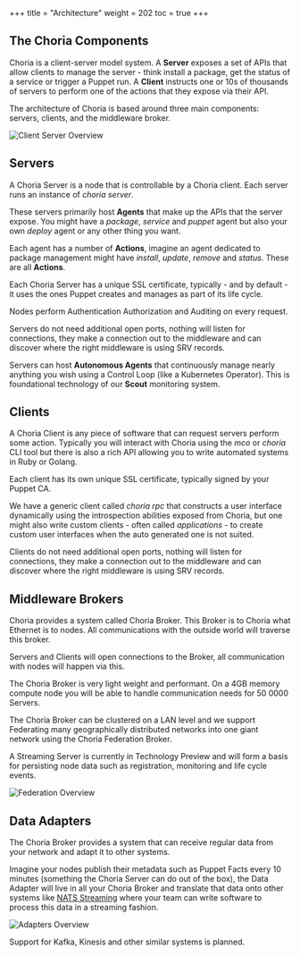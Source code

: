 +++
title = "Architecture"
weight = 202
toc = true
+++

## The Choria Components

Choria is a client-server model system. A **Server** exposes a set of APIs that allow clients to manage the server - think install a package, get the status of a service or trigger a Puppet run. A **Client** instructs one or 10s of thousands of servers to perform one of the actions that they expose via their API.

The architecture of Choria is based around three main components: servers, clients, and the middleware broker.

![Client Server Overview](../../basic_client_server_overview.png)

## Servers

A Choria Server is a node that is controllable by a Choria client.  Each server runs an instance of *choria server*.

These servers primarily host **Agents** that make up the APIs that the server expose. You might have a *package*, *service* and *puppet* agent but also your own *deploy* agent or any other thing you want.

Each agent has a number of **Actions**, imagine an agent dedicated to package management might have *install*, *update*, *remove* and *status*.  These are all **Actions**.

Each Choria Server has a unique SSL certificate, typically - and by default - it uses the ones Puppet creates and manages as part of its life cycle.

Nodes perform Authentication Authorization and Auditing on every request.

Servers do not need additional open ports, nothing will listen for connections, they make a connection out to the middleware and can discover where the right middleware is using SRV records.

Servers can host **Autonomous Agents** that continuously manage nearly anything you wish using a Control Loop (like a Kubernetes Operator). This is foundational technology of our **Scout** monitoring system.

## Clients

A Choria Client is any piece of software that can request servers perform some action. Typically you will interact with Choria using the *mco* or *choria* CLI tool but there is also a rich API allowing you to write automated systems in Ruby or Golang.

Each client has its own unique SSL certificate, typically signed by your Puppet CA.

We have a generic client called *choria rpc* that constructs a user interface dynamically using the introspection abilities exposed from Choria, but one might also write custom clients - often called *applications* - to create custom user interfaces when the auto generated one is not suited.

Clients do not need additional open ports, nothing will listen for connections, they make a connection out to the middleware and can discover where the right middleware is using SRV records.

## Middleware Brokers

Choria provides a system called Choria Broker.  This Broker is to Choria what Ethernet is to nodes. All communications with the outside world will traverse this broker.

Servers and Clients will open connections to the Broker, all communication with nodes will happen via this.

The Choria Broker is very light weight and performant.  On a 4GB memory compute node you will be able to handle communication needs for 50 0000 Servers.

The Choria Broker can be clustered on a LAN level and we support Federating many geographically distributed networks into one giant network using the Choria Federation Broker.

A Streaming Server is currently in Technology Preview and will form a basis for persisting node data such as registration, monitoring and life cycle events.

![Federation Overview](../../choria_federation.png)

## Data Adapters

The Choria Broker provides a system that can receive regular data from your network and adapt it to other systems.

Imagine your nodes publish their metadata such as Puppet Facts every 10 minutes (something the Choria Server can do out of the box), the Data Adapter will live in all your Choria Broker and translate that data onto other systems like [NATS Streaming](https://github.com/nats-io/nats-streaming-server) where your team can write software to process this data in a streaming fashion.

![Adapters Overview](../../adapters-overview.png)

Support for Kafka, Kinesis and other similar systems is planned.
